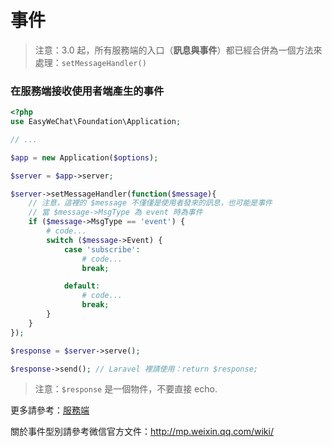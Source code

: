 # 事件


> 注意：3.0 起，所有服務端的入口（**訊息與事件**）都已經合併為一個方法來處理：`setMessageHandler()`

### 在服務端接收使用者端產生的事件

```php
<?php
use EasyWeChat\Foundation\Application;

// ...

$app = new Application($options);

$server = $app->server;

$server->setMessageHandler(function($message){
    // 注意，這裡的 $message 不僅僅是使用者發來的訊息，也可能是事件
    // 當 $message->MsgType 為 event 時為事件
    if ($message->MsgType == 'event') {
        # code...
        switch ($message->Event) {
            case 'subscribe':
                # code...
                break;

            default:
                # code...
                break;
        }
    }
});

$response = $server->serve();

$response->send(); // Laravel 裡請使用：return $response;
```

> 注意：`$response` 是一個物件，不要直接 echo.

更多請參考：[服務端](server.html)

關於事件型別請參考微信官方文件：http://mp.weixin.qq.com/wiki/
